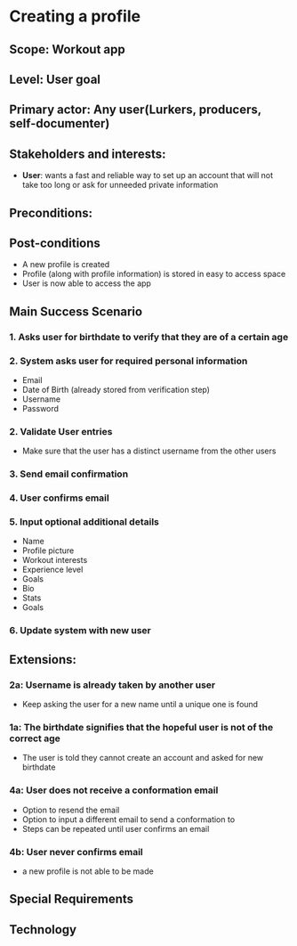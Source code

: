 # Creating a profile 

## Scope: Workout app 

## Level: User goal 

## Primary actor: Any user(Lurkers, producers, self-documenter)

## Stakeholders and interests: 
- **User**: wants a fast and reliable way to set up an account that will 
not take too long or ask for unneeded private information

## Preconditions:

## Post-conditions
- A new profile is created
- Profile (along with profile information) is stored in easy to access space
- User is now able to access the app 

## Main Success Scenario
### 1. Asks user for birthdate to verify that they are of a certain age
### 2. System asks user for required personal information
  - Email
  - Date of Birth (already stored from verification step)
  - Username
  - Password
### 2. Validate User entries
  - Make sure that the user has a distinct username from the other users
### 3. Send email confirmation
### 4. User confirms email
### 5. Input optional additional details
- Name
- Profile picture
- Workout interests
- Experience level
- Goals
- Bio
- Stats
- Goals
### 6. Update system with new user

## Extensions: 
### 2a: Username is already taken by another user 
- Keep asking the user for a new name until a unique one is found  
### 1a: The birthdate signifies that the hopeful user is not of the correct age
- The user is told they cannot create an account and asked for new birthdate
### 4a: User does not receive a conformation email 
- Option to resend the email 
- Option to input a different email to send a conformation to
- Steps can be repeated until user confirms an email 
### 4b: User never confirms email 
- a new profile is not able to be made

## Special Requirements

## Technology


